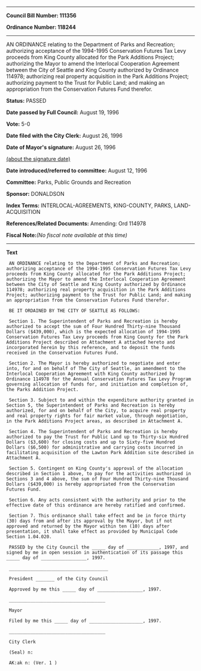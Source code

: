 

********

**Council Bill Number: 111356**
   
**Ordinance Number: 118244**
********

 AN ORDINANCE relating to the Department of Parks and Recreation; authorizing acceptance of the 1994-1995 Conservation Futures Tax Levy proceeds from King County allocated for the Park Additions Project; authorizing the Mayor to amend the Interlocal Cooperation Agreement between the City of Seattle and King County authorized by Ordinance 114978; authorizing real property acquisition in the Park Additions Project; authorizing payment to the Trust for Public Land; and making an appropriation from the Conservation Futures Fund therefor.

**Status:** PASSED
   
**Date passed by Full Council:** August 19, 1996
   
**Vote:** 5-0
   
**Date filed with the City Clerk:** August 26, 1996
   
**Date of Mayor's signature:** August 26, 1996
   
[(about the signature date)](/~public/approvaldate.htm)
   
   
   
**Date introduced/referred to committee:** August 12, 1996
   
**Committee:** Parks, Public Grounds and Recreation
   
**Sponsor:** DONALDSON
   
   
**Index Terms:** INTERLOCAL-AGREEMENTS, KING-COUNTY, PARKS, LAND-ACQUISITION

**References/Related Documents:** Amending: Ord 114978

**Fiscal Note:**_(No fiscal note available at this time)_

********

**Text**
   
```
 AN ORDINANCE relating to the Department of Parks and Recreation; authorizing acceptance of the 1994-1995 Conservation Futures Tax Levy proceeds from King County allocated for the Park Additions Project; authorizing the Mayor to amend the Interlocal Cooperation Agreement between the City of Seattle and King County authorized by Ordinance 114978; authorizing real property acquisition in the Park Additions Project; authorizing payment to the Trust for Public Land; and making an appropriation from the Conservation Futures Fund therefor.

 BE IT ORDAINED BY THE CITY OF SEATTLE AS FOLLOWS:

 Section 1. The Superintendent of Parks and Recreation is hereby authorized to accept the sum of Four Hundred Thirty-nine Thousand Dollars ($439,000), which is the expected allocation of 1994-1995 Conservation Futures Tax Levy proceeds from King County for the Park Additions Project described on Attachment A attached hereto and incorporated herein by this reference, and to deposit the funds received in the Conservation Futures Fund.

 Section 2. The Mayor is hereby authorized to negotiate and enter into, for and on behalf of The City of Seattle, an amendment to the Interlocal Cooperation Agreement with King County authorized by Ordinance 114978 for the Annual Conservation Futures Tax Levy Program governing allocation of funds for, and initiation and completion of, the Parks Addition Project.

 Section 3. Subject to and within the expenditure authority granted in Section 5, the Superintendent of Parks and Recreation is hereby authorized, for and on behalf of the City, to acquire real property and real property rights for fair market value, through negotiation, in the Park Additions Project areas, as described in Attachment A.

 Section 4. The Superintendent of Parks and Recreation is hereby authorized to pay the Trust for Public Land up to Thirty-six Hundred Dollars ($3,600) for closing costs and up to Sixty-five Hundred Dollars ($6,500) for administrative and carrying costs incurred in facilitating acquisition of the Lawton Park Addition site described in Attachment A.

 Section 5. Contingent on King County's approval of the allocation described in Section 1 above, to pay for the activities authorized in Sections 3 and 4 above, the sum of Four Hundred Thirty-nine Thousand Dollars ($439,000) is hereby appropriated from the Conservation Futures Fund.

 Section 6. Any acts consistent with the authority and prior to the effective date of this ordinance are hereby ratified and confirmed.

 Section 7. This ordinance shall take effect and be in force thirty (30) days from and after its approval by the Mayor, but if not approved and returned by the Mayor within ten (10) days after presentation, it shall take effect as provided by Municipal Code Section 1.04.020.

 PASSED by the City Council the _____ day of ____________, 1997, and signed by me in open session in authentication of its passage this _____ day of _________________, 1997.

 _____________________________________

 President _______ of the City Council

 Approved by me this _____ day of _________________, 1997.

 ____________________________________

 Mayor

 Filed by me this _____ day of ____________________, 1997.

 ____________________________________

 City Clerk

 (Seal) n:

 AK:ak n: (Ver. 1 )

```
